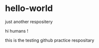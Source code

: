 # hello-world
just another respositery

hi humans !

this is the testing github practice respositary
